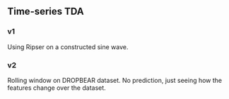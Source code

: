 ## Time-series TDA

### v1
Using Ripser on a constructed sine wave.
### v2
Rolling window on DROPBEAR dataset. No prediction, just seeing how the features change over the dataset.